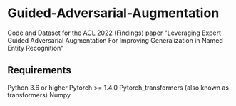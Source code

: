 # Guided-Adversarial-Augmentation
Code and Dataset for the ACL 2022 (Findings) paper "Leveraging Expert Guided Adversarial Augmentation For Improving Generalization in Named Entity Recognition"

## Requirements
Python 3.6 or higher
Pytorch >= 1.4.0
Pytorch_transformers (also known as transformers)
Numpy
